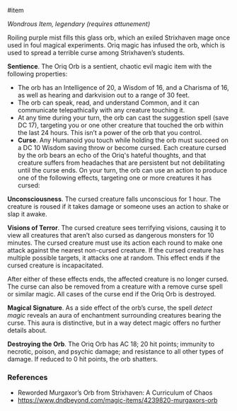  #item 

_Wondrous Item, legendary (requires attunement)_

Roiling purple mist fills this glass orb, which an exiled Strixhaven mage once used in foul magical experiments. Oriq magic has infused the orb, which is used to spread a terrible curse among Strixhaven’s students.

**Sentience**. The Oriq Orb is a sentient, chaotic evil magic item with the following properties:
- The orb has an Intelligence of 20, a Wisdom of 16, and a Charisma of 16, as well as hearing and darkvision out to a range of 30 feet.
- The orb can speak, read, and understand Common, and it can communicate telepathically with any creature touching it.
- At any time during your turn, the orb can cast the suggestion spell (save DC 17), targeting you or one other creature that touched the orb within the last 24 hours. This isn’t a power of the orb that you control.
- **Curse**. Any Humanoid you touch while holding the orb must succeed on a DC 10 Wisdom saving throw or become cursed. Each creature cursed by the orb bears an echo of the Oriq's hateful thoughts, and that creature suffers from headaches that are persistent but not debilitating until the curse ends. On your turn, the orb can use an action to produce one of the following effects, targeting one or more creatures it has cursed:

**Unconsciousness**. The cursed creature falls unconscious for 1 hour. The creature is roused if it takes damage or someone uses an action to shake or slap it awake.

**Visions of Terror**. The cursed creature sees terrifying visions, causing it to view all creatures that aren’t also cursed as dangerous monsters for 10 minutes. The cursed creature must use its action each round to make one attack against the nearest non-cursed creature. If the cursed creature has multiple possible targets, it attacks one at random. This effect ends if the cursed creature is incapacitated.

After either of these effects ends, the affected creature is no longer cursed. The curse can also be removed from a creature with a remove curse spell or similar magic. All cases of the curse end if the Oriq Orb is destroyed.

**Magical Signature**. As a side effect of the orb’s curse, the spell *detect magic* reveals an aura of enchantment surrounding creatures bearing the curse. This aura is distinctive, but in a way detect magic offers no further details about.

**Destroying the Orb**. The Oriq Orb has AC 18; 20 hit points; immunity to necrotic, poison, and psychic damage; and resistance to all other types of damage. If reduced to 0 hit points, the orb shatters.

### References

- Reworded Murgaxor’s Orb from Strixhaven: A Curriculum of Chaos
- https://www.dndbeyond.com/magic-items/4239820-murgaxors-orb

